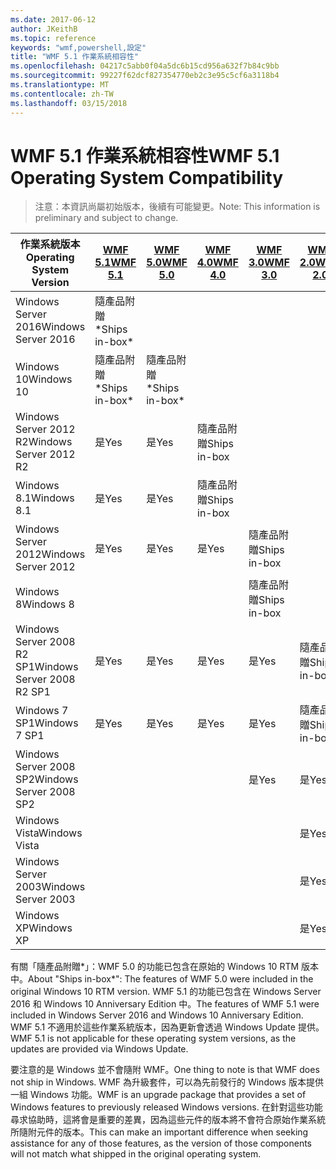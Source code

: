 ```yaml
---
ms.date: 2017-06-12
author: JKeithB
ms.topic: reference
keywords: "wmf,powershell,設定"
title: "WMF 5.1 作業系統相容性"
ms.openlocfilehash: 04217c5abb0f04a5dc6b15cd956a632f7b84c9bb
ms.sourcegitcommit: 99227f62dcf827354770eb2c3e95c5cf6a3118b4
ms.translationtype: MT
ms.contentlocale: zh-TW
ms.lasthandoff: 03/15/2018
---
```

# <a name="wmf-51-operating-system-compatibility"></a><span data-ttu-id="9563f-103">WMF 5.1 作業系統相容性</span><span class="sxs-lookup"><span data-stu-id="9563f-103">WMF 5.1 Operating System Compatibility</span></span> #

> <span data-ttu-id="9563f-104">注意：本資訊尚屬初始版本，後續有可能變更。</span><span class="sxs-lookup"><span data-stu-id="9563f-104">Note: This information is preliminary and subject to change.</span></span>

| <span data-ttu-id="9563f-105">作業系統版本</span><span class="sxs-lookup"><span data-stu-id="9563f-105">Operating System Version</span></span> | [<span data-ttu-id="9563f-106">WMF 5.1</span><span class="sxs-lookup"><span data-stu-id="9563f-106">WMF 5.1</span></span>](https://aka.ms/wmf51download) | [<span data-ttu-id="9563f-107">WMF 5.0</span><span class="sxs-lookup"><span data-stu-id="9563f-107">WMF 5.0</span></span>](https://aka.ms/wmf5download) | [<span data-ttu-id="9563f-108">WMF 4.0</span><span class="sxs-lookup"><span data-stu-id="9563f-108">WMF 4.0</span></span>](https://aka.ms/wmf4download) |  [<span data-ttu-id="9563f-109">WMF 3.0</span><span class="sxs-lookup"><span data-stu-id="9563f-109">WMF 3.0</span></span>](https://aka.ms/wmf3download) | [<span data-ttu-id="9563f-110">WMF 2.0</span><span class="sxs-lookup"><span data-stu-id="9563f-110">WMF 2.0</span></span>](https://aka.ms/wmf2download) |
| ------------------------ | ----------- | ----------- | ----------- | ------------ |  ------------- |
| <span data-ttu-id="9563f-111">Windows Server 2016</span><span class="sxs-lookup"><span data-stu-id="9563f-111">Windows Server 2016</span></span> | <span data-ttu-id="9563f-112">隨產品附贈\*</span><span class="sxs-lookup"><span data-stu-id="9563f-112">Ships in-box\*</span></span> |  |  |  |  |
| <span data-ttu-id="9563f-113">Windows 10</span><span class="sxs-lookup"><span data-stu-id="9563f-113">Windows 10</span></span> | <span data-ttu-id="9563f-114">隨產品附贈\*</span><span class="sxs-lookup"><span data-stu-id="9563f-114">Ships in-box\*</span></span> | <span data-ttu-id="9563f-115">隨產品附贈\*</span><span class="sxs-lookup"><span data-stu-id="9563f-115">Ships in-box\*</span></span>  | | | |  
| <span data-ttu-id="9563f-116">Windows Server 2012 R2</span><span class="sxs-lookup"><span data-stu-id="9563f-116">Windows Server 2012 R2</span></span>| <span data-ttu-id="9563f-117">是</span><span class="sxs-lookup"><span data-stu-id="9563f-117">Yes</span></span> | <span data-ttu-id="9563f-118">是</span><span class="sxs-lookup"><span data-stu-id="9563f-118">Yes</span></span> | <span data-ttu-id="9563f-119">隨產品附贈</span><span class="sxs-lookup"><span data-stu-id="9563f-119">Ships in-box</span></span> |  |  |
| <span data-ttu-id="9563f-120">Windows 8.1</span><span class="sxs-lookup"><span data-stu-id="9563f-120">Windows 8.1</span></span> | <span data-ttu-id="9563f-121">是</span><span class="sxs-lookup"><span data-stu-id="9563f-121">Yes</span></span> | <span data-ttu-id="9563f-122">是</span><span class="sxs-lookup"><span data-stu-id="9563f-122">Yes</span></span> |  <span data-ttu-id="9563f-123">隨產品附贈</span><span class="sxs-lookup"><span data-stu-id="9563f-123">Ships in-box</span></span> |  |  |
| <span data-ttu-id="9563f-124">Windows Server 2012</span><span class="sxs-lookup"><span data-stu-id="9563f-124">Windows Server 2012</span></span> | <span data-ttu-id="9563f-125">是</span><span class="sxs-lookup"><span data-stu-id="9563f-125">Yes</span></span> | <span data-ttu-id="9563f-126">是</span><span class="sxs-lookup"><span data-stu-id="9563f-126">Yes</span></span> | <span data-ttu-id="9563f-127">是</span><span class="sxs-lookup"><span data-stu-id="9563f-127">Yes</span></span> |  <span data-ttu-id="9563f-128">隨產品附贈</span><span class="sxs-lookup"><span data-stu-id="9563f-128">Ships in-box</span></span> | |
| <span data-ttu-id="9563f-129">Windows 8</span><span class="sxs-lookup"><span data-stu-id="9563f-129">Windows 8</span></span> |  |  |  | <span data-ttu-id="9563f-130">隨產品附贈</span><span class="sxs-lookup"><span data-stu-id="9563f-130">Ships in-box</span></span> | |
| <span data-ttu-id="9563f-131">Windows Server 2008 R2 SP1</span><span class="sxs-lookup"><span data-stu-id="9563f-131">Windows Server 2008 R2 SP1</span></span> | <span data-ttu-id="9563f-132">是</span><span class="sxs-lookup"><span data-stu-id="9563f-132">Yes</span></span> | <span data-ttu-id="9563f-133">是</span><span class="sxs-lookup"><span data-stu-id="9563f-133">Yes</span></span> | <span data-ttu-id="9563f-134">是</span><span class="sxs-lookup"><span data-stu-id="9563f-134">Yes</span></span> |  <span data-ttu-id="9563f-135">是</span><span class="sxs-lookup"><span data-stu-id="9563f-135">Yes</span></span>| <span data-ttu-id="9563f-136">隨產品附贈</span><span class="sxs-lookup"><span data-stu-id="9563f-136">Ships in-box</span></span> |
| <span data-ttu-id="9563f-137">Windows 7 SP1</span><span class="sxs-lookup"><span data-stu-id="9563f-137">Windows 7 SP1</span></span>  | <span data-ttu-id="9563f-138">是</span><span class="sxs-lookup"><span data-stu-id="9563f-138">Yes</span></span> | <span data-ttu-id="9563f-139">是</span><span class="sxs-lookup"><span data-stu-id="9563f-139">Yes</span></span> | <span data-ttu-id="9563f-140">是</span><span class="sxs-lookup"><span data-stu-id="9563f-140">Yes</span></span> | <span data-ttu-id="9563f-141">是</span><span class="sxs-lookup"><span data-stu-id="9563f-141">Yes</span></span> | <span data-ttu-id="9563f-142">隨產品附贈</span><span class="sxs-lookup"><span data-stu-id="9563f-142">Ships in-box</span></span> |
| <span data-ttu-id="9563f-143">Windows Server 2008 SP2</span><span class="sxs-lookup"><span data-stu-id="9563f-143">Windows Server 2008 SP2</span></span> | | | | <span data-ttu-id="9563f-144">是</span><span class="sxs-lookup"><span data-stu-id="9563f-144">Yes</span></span> | <span data-ttu-id="9563f-145">是</span><span class="sxs-lookup"><span data-stu-id="9563f-145">Yes</span></span> |
| <span data-ttu-id="9563f-146">Windows Vista</span><span class="sxs-lookup"><span data-stu-id="9563f-146">Windows Vista</span></span> | | | | | <span data-ttu-id="9563f-147">是</span><span class="sxs-lookup"><span data-stu-id="9563f-147">Yes</span></span> |
| <span data-ttu-id="9563f-148">Windows Server 2003</span><span class="sxs-lookup"><span data-stu-id="9563f-148">Windows Server 2003</span></span>| | | |  | <span data-ttu-id="9563f-149">是</span><span class="sxs-lookup"><span data-stu-id="9563f-149">Yes</span></span> |
| <span data-ttu-id="9563f-150">Windows XP</span><span class="sxs-lookup"><span data-stu-id="9563f-150">Windows XP</span></span> | | | |  | <span data-ttu-id="9563f-151">是</span><span class="sxs-lookup"><span data-stu-id="9563f-151">Yes</span></span> |


<span data-ttu-id="9563f-152">有關「隨產品附贈\*」：WMF 5.0 的功能已包含在原始的 Windows 10 RTM 版本中。</span><span class="sxs-lookup"><span data-stu-id="9563f-152">About "Ships in-box\*": The features of WMF 5.0 were included in the original Windows 10 RTM version.</span></span>
<span data-ttu-id="9563f-153">WMF 5.1 的功能已包含在 Windows Server 2016 和 Windows 10 Anniversary Edition 中。</span><span class="sxs-lookup"><span data-stu-id="9563f-153">The features of WMF 5.1 were included in Windows Server 2016 and Windows 10 Anniversary Edition.</span></span> <span data-ttu-id="9563f-154">WMF 5.1 不適用於這些作業系統版本，因為更新會透過 Windows Update 提供。</span><span class="sxs-lookup"><span data-stu-id="9563f-154">WMF 5.1 is not applicable for these operating system versions, as the updates are provided via Windows Update.</span></span>


<span data-ttu-id="9563f-155">要注意的是 Windows 並不會隨附 WMF。</span><span class="sxs-lookup"><span data-stu-id="9563f-155">One thing to note is that WMF does not ship in Windows.</span></span> <span data-ttu-id="9563f-156">WMF 為升級套件，可以為先前發行的 Windows 版本提供一組 Windows 功能。</span><span class="sxs-lookup"><span data-stu-id="9563f-156">WMF is an upgrade package that provides a set of Windows features to previously released Windows versions.</span></span> <span data-ttu-id="9563f-157">在針對這些功能尋求協助時，這將會是重要的差異，因為這些元件的版本將不會符合原始作業系統所隨附元件的版本。</span><span class="sxs-lookup"><span data-stu-id="9563f-157">This can make an important difference when seeking assistance for any of those features, as the version of those components will not match what shipped in the original operating system.</span></span>

